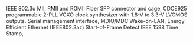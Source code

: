 
IEEE 802.3u
MII, RMII and RGMII
Fiber SFP connector and cage,
CDCE925 programmable 2-PLL VCXO clock synthesizer with 1.8-V to 3.3-V LVCMOS outputs.
Serial management interface, MDIO/MDC
Wake-on-LAN,
Energy Efficient Ethernet (IEEE802.3az)
Start-of-Frame Detect IEEE 1588 Time Stamp,
